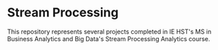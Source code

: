 # Stream Processing

This repository represents several projects completed in IE HST's MS in Business Analytics and Big Data's Stream Processing Analytics course.
